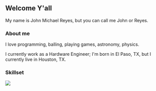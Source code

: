 <h2>Welcome Y'all</h2>
<p>
  My name is John Michael Reyes, but you can call me John or Reyes.
</p>
<h3>About me</h3>
  <p>
  I love programming, balling, playing games, astronomy, physics.

  I currently work as a Hardware Engineer;
  I'm born in El Paso, TX, but I currently live in Houston, TX.
  </p>
<h3>Skillset</h3>

[![](https://skillicons.dev/icons?i=aws,react,vue,php,c,cpp,bootstrap,express,java,js,ts,jquery,nextjs,nodejs,nuxtjs,sass,rust,tailwind,vscode,lua,cs,html,css,go,bash,dart,django,dotnet,git,linux,vite,sqlite,mysql,laravel)](https://skillicons.dev)

